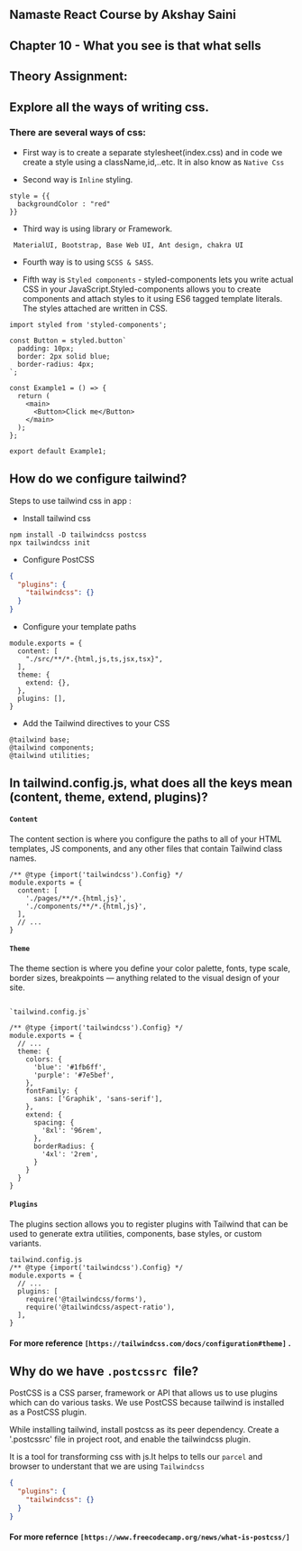 ## Namaste React Course by Akshay Saini

## Chapter 10 - What you see is that what sells

## Theory Assignment: 
##  Explore all the ways of writing css. 

### There are several ways of css:
- First way is to create a separate stylesheet(index.css) and in code we create a style using a className,id,..etc. It in also know as `Native Css`

-	Second way is `Inline` styling.

```
style = {{
  backgroundColor : "red"
}}

```

-	Third way is using library or Framework.

```
 MaterialUI, Bootstrap, Base Web UI, Ant design, chakra UI
```

-	Fourth way is to using `SCSS & SASS`.

-	Fifth way is `Styled components` -  styled-components lets you write actual CSS in your JavaScript.Styled-components allows you to create components and attach styles to it using ES6 tagged template literals. The styles attached are written in CSS.

```
import styled from 'styled-components';

const Button = styled.button`
  padding: 10px;
  border: 2px solid blue;
  border-radius: 4px;
`;

const Example1 = () => {
  return (
    <main>
      <Button>Click me</Button>
    </main>
  );
};

export default Example1;
```

## How do we configure tailwind?

Steps to use tailwind css in app : 
- Install tailwind css

```
npm install -D tailwindcss postcss
npx tailwindcss init
```

- Configure PostCSS
```json
{
  "plugins": {
    "tailwindcss": {}
  }
}
```

- Configure your template paths

```
module.exports = {
  content: [
    "./src/**/*.{html,js,ts,jsx,tsx}",
  ],
  theme: {
    extend: {},
  },
  plugins: [],
}
```

- Add the Tailwind directives to your CSS

```
@tailwind base;
@tailwind components;
@tailwind utilities;
```

##  In tailwind.config.js, what does all the keys mean (content, theme, extend, plugins)? 
 
#### `Content`
The content section is where you configure the paths to all of your HTML templates, JS components, and any other files that contain Tailwind class names.

```
/** @type {import('tailwindcss').Config} */
module.exports = {
  content: [
    './pages/**/*.{html,js}',
    './components/**/*.{html,js}',
  ],
  // ...
}
```

#### `Theme`
The theme section is where you define your color palette, fonts, type scale, border sizes, breakpoints — anything related to the visual design of your site.

```

`tailwind.config.js`

/** @type {import('tailwindcss').Config} */
module.exports = {
  // ...
  theme: {
    colors: {
      'blue': '#1fb6ff',
      'purple': '#7e5bef',
    },
    fontFamily: {
      sans: ['Graphik', 'sans-serif'],
    },
    extend: {
      spacing: {
        '8xl': '96rem',
      },
      borderRadius: {
        '4xl': '2rem',
      }
    }
  }
}
```

####  `Plugins`
The plugins section allows you to register plugins with Tailwind that can be used to generate extra utilities, components, base styles, or custom variants.

```
tailwind.config.js
/** @type {import('tailwindcss').Config} */
module.exports = {
  // ...
  plugins: [
    require('@tailwindcss/forms'),
    require('@tailwindcss/aspect-ratio'),
  ],
}
```
#### For more reference ```[https://tailwindcss.com/docs/configuration#theme]``` .

## Why do we have `.postcssrc `file?


PostCSS is a CSS parser, framework or API that allows us to use plugins which can do various tasks. We use PostCSS because tailwind is installed as a PostCSS plugin. 

While installing tailwind, install postcss as its peer dependency. Create a '.postcssrc' file in project root, and enable the tailwindcss plugin.

It is a tool for transforming css with js.It helps to tells our `parcel` and browser to understant that we are using `Tailwindcss`

```json
{
  "plugins": {
    "tailwindcss": {}
  }
}
```
#### For more refernce `[https://www.freecodecamp.org/news/what-is-postcss/]`